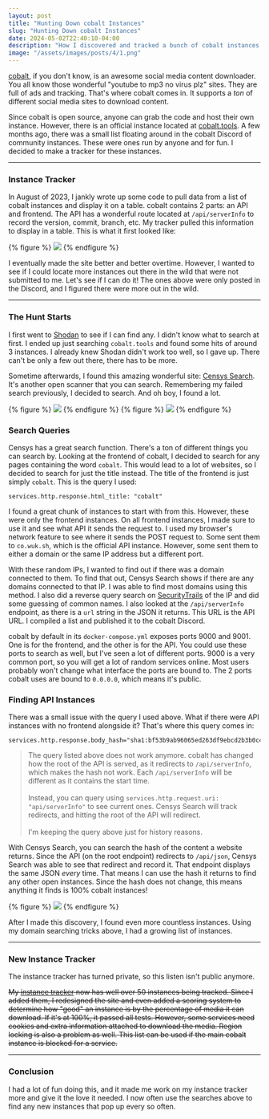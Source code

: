 ```yaml
---
layout: post
title: "Hunting Down cobalt Instances"
slug: "Hunting Down cobalt Instances"
date: 2024-05-02T22:40:10-04:00
description: "How I discovered and tracked a bunch of cobalt instances for fun."
image: "/assets/images/posts/4/1.png"
---
```

[cobalt](https://github.com/wukko/cobalt), if you don't know, is an awesome social media content downloader. You all know those wonderful "youtube to mp3 no virus plz" sites. They are full of ads and tracking. That's where cobalt comes in. It supports a _ton_ of different social media sites to download content.

Since cobalt is open source, anyone can grab the code and host their own instance. However, there is an official instance located at [cobalt.tools](https://cobalt.tools). A few months ago, there was a small list floating around in the cobalt Discord of community instances. These were ones run by anyone and for fun. I decided to make a tracker for these instances.

---

### Instance Tracker

In August of 2023, I jankly wrote up some code to pull data from a list of cobalt instances and display it on a table. cobalt contains 2 parts: an API and frontend. The API has a wonderful route located at `/api/serverInfo` to record the version, commit, branch, etc. My tracker pulled this information to display in a table. This is what it first looked like:

{% figure %}
<img src="{{ site.url }}/assets/images/posts/4/1.png">
{% endfigure %}

I eventually made the site better and better overtime. However, I wanted to see if I could locate more instances out there in the wild that were not submitted to me. Let's see if I can do it! The ones above were only posted in the Discord, and I figured there were more out in the wild.

---

### The Hunt Starts

I first went to [Shodan](https://www.shodan.io/) to see if I can find any. I didn't know what to search at first. I ended up just searching `cobalt.tools` and found some hits of around 3 instances. I already knew Shodan didn't work too well, so I gave up. There can't be only a few out there, there has to be more.

Sometime afterwards, I found this amazing wonderful site: [Censys Search](https://search.censys.io/). It's another open scanner that you can search. Remembering my failed search previously, I decided to search. And oh boy, I found a lot.

{% figure %}
<img src="{{ site.url }}/assets/images/posts/4/2.png">
{% endfigure %}
{% figure %}
<img src="{{ site.url }}/assets/images/posts/4/3.png">
{% endfigure %}

### Search Queries

Censys has a great search function. There's a ton of different things you can search by. Looking at the frontend of cobalt, I decided to search for any pages containing the word `cobalt`. This would lead to a lot of websites, so I decided to search for just the title instead. The title of the frontend is just simply `cobalt`. This is the query I used:

```
services.http.response.html_title: "cobalt"
```

I found a great chunk of instances to start with from this. However, these were only the frontend instances. On all frontend instances, I made sure to use it and see what API it sends the request to. I used my browser's network feature to see where it sends the POST request to. Some sent them to `co.wuk.sh`, which is the official API instance. However, some sent them to either a domain or the same IP address but a different port.

With these random IPs, I wanted to find out if there was a domain connected to them. To find that out, Censys Search shows if there are any domains connected to that IP. I was able to find most domains using this method. I also did a reverse query search on [SecurityTrails](https://securitytrails.com/) of the IP and did some guessing of common names. I also looked at the `/api/serverInfo` endpoint, as there is a `url` string in the JSON it returns. This URL is the API URL. I compiled a list and published it to the cobalt Discord.

cobalt by default in its `docker-compose.yml` exposes ports 9000 and 9001. One is for the frontend, and the other is for the API. You could use these ports to search as well, but I've seen a lot of different ports. 9000 is a very common port, so you will get a lot of random services online. Most users probably won't change what interface the ports are bound to. The 2 ports cobalt uses are bound to `0.0.0.0`, which means it's public.

### Finding API Instances

There was a small issue with the query I used above. What if there were API instances with no frontend alongside it? That's where this query comes in:

```
services.http.response.body_hash="sha1:bf53b9ab96065ed263df9ebcd2b3b0c4d88242b5"
```

<blockquote>
The query listed above does not work anymore. cobalt has changed how the root of the API is served, as it redirects to <code>/api/serverInfo</code>, which makes the hash not work. Each <code>/api/serverInfo</code> will be different as it contains the start time.<br><br>
Instead, you can query using <code>services.http.request.uri: "api/serverInfo"</code> to see current ones. Censys Search will track redirects, and hitting the root of the API will redirect.<br><br>
I'm keeping the query above just for history reasons.
</blockquote>    

With Censys Search, you can search the hash of the content a website returns. Since the API (on the root endpoint) redirects to `/api/json`, Censys Search was able to see that redirect and record it. That endpoint displays the same JSON _every_ time. That means I can use the hash it returns to find any other open instances. Since the hash does not change, this means anything it finds is 100% cobalt instances!

{% figure %}
<img src="{{ site.url }}/assets/images/posts/4/4.png">
{% endfigure %}

After I made this discovery, I found even more countless instances. Using my domain searching tricks above, I had a growing list of instances.

---

### New Instance Tracker

The instance tracker has turned private, so this listen isn't public anymore.

~~My [instance tracker](https://instances.hyper.lol) now has well over 50 instances being tracked. Since I added them, I redesigned the site and even added a scoring system to determine how "good" an instance is by the percentage of media it can download. If it's at 100%, it passed all tests. However, some services need cookies and extra information attached to download the media. Region locking is also a problem as well. This list can be used if the main cobalt instance is blocked for a service.~~

---

### Conclusion

I had a lot of fun doing this, and it made me work on my instance tracker more and give it the love it needed. I now often use the searches above to find any new instances that pop up every so often.